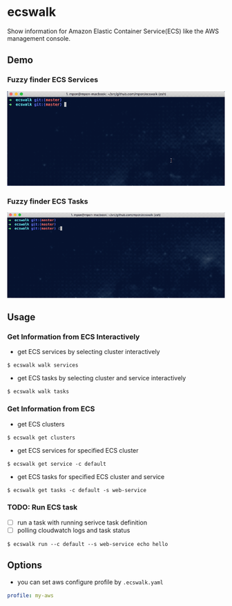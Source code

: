 # ecswalk

Show information for Amazon Elastic Container Service(ECS) like the AWS management console.

## Demo

### Fuzzy finder ECS Services

![docs/screenshot/services.gif](docs/screenshot/services.gif)

### Fuzzy finder ECS Tasks

![docs/screenshot/tasks.gif](docs/screenshot/tasks.gif)

## Usage

### Get Information from ECS Interactively

* get ECS services by selecting cluster interactively

```console
$ ecswalk walk services
```

* get ECS tasks by selecting cluster and service interactively

```console
$ ecswalk walk tasks
```

### Get Information from ECS

* get ECS clusters

```console
$ ecswalk get clusters
```

* get ECS services for specified ECS cluster

```console
$ ecswalk get service -c default
```

* get ECS tasks for specified ECS cluster and service

```console
$ ecswalk get tasks -c default -s web-service
```

### TODO: Run ECS task

* [ ] run a task with running serivce task definition
* [ ] polling cloudwatch logs and task status

```console
$ ecswalk run --c default --s web-service echo hello
```


## Options

* you can set aws configure profile by `.ecswalk.yaml`

```yaml
profile: my-aws
```
